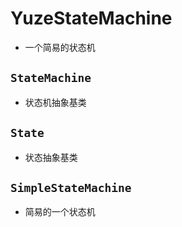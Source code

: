# YuzeStateMachine
* 一个简易的状态机

## `StateMachine`
* 状态机抽象基类

## `State`
* 状态抽象基类

## `SimpleStateMachine`
* 简易的一个状态机
